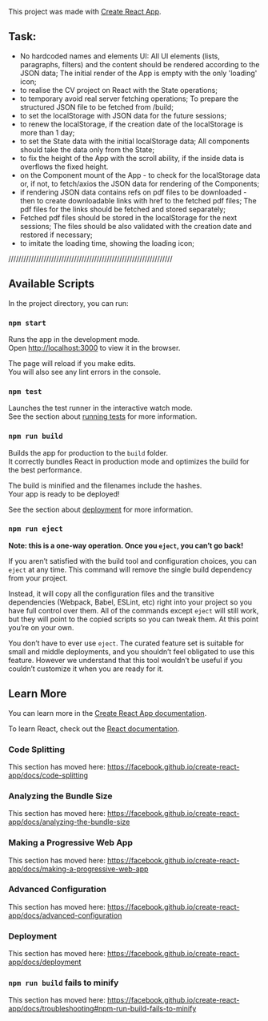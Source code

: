 This project was made with [Create React App](https://github.com/facebook/create-react-app).

## Task: 
- No hardcoded names and elements UI: 
All UI elements (lists, paragraphs, filters) and the content 
should be rendered according to the JSON data;
The initial render of the App is empty with the only 'loading' icon;
- to realise the CV project on React with the State operations;
- to temporary avoid real server fetching operations; To prepare the 
structured JSON file to be fetched from /build;
- to set the localStorage with JSON data for the future sessions;
- to renew the localStorage, if the creation date of the localStorage
 is more than 1 day;
- to set the State data with the initial localStorage data;
  All components should take the data only from the State;
- to fix the height of the App with the scroll ability, if 
the inside data is overflows the fixed height.
- on the Component mount of the App - to check for the localStorage data 
or, if not, to fetch/axios the JSON data for rendering of the Components;
- if rendering JSON data contains refs on pdf files to be downloaded - 
then to create downloadable <a> links with href to the fetched pdf files;
The pdf files for the <a> links should be fetched and stored separately;
- Fetched pdf files should be stored in the localStorage for the next sessions;
The files should be also validated with the creation date and restored if
necessary;
- to imitate the loading time, showing the loading icon;

/////////////////////////////////////////////////////////////////


## Available Scripts

In the project directory, you can run:

### `npm start`

Runs the app in the development mode.<br>
Open [http://localhost:3000](http://localhost:3000) to view it in the browser.

The page will reload if you make edits.<br>
You will also see any lint errors in the console.

### `npm test`

Launches the test runner in the interactive watch mode.<br>
See the section about [running tests](https://facebook.github.io/create-react-app/docs/running-tests) for more information.

### `npm run build`

Builds the app for production to the `build` folder.<br>
It correctly bundles React in production mode and optimizes the build for the best performance.

The build is minified and the filenames include the hashes.<br>
Your app is ready to be deployed!

See the section about [deployment](https://facebook.github.io/create-react-app/docs/deployment) for more information.

### `npm run eject`

**Note: this is a one-way operation. Once you `eject`, you can’t go back!**

If you aren’t satisfied with the build tool and configuration choices, you can `eject` at any time. This command will remove the single build dependency from your project.

Instead, it will copy all the configuration files and the transitive dependencies (Webpack, Babel, ESLint, etc) right into your project so you have full control over them. All of the commands except `eject` will still work, but they will point to the copied scripts so you can tweak them. At this point you’re on your own.

You don’t have to ever use `eject`. The curated feature set is suitable for small and middle deployments, and you shouldn’t feel obligated to use this feature. However we understand that this tool wouldn’t be useful if you couldn’t customize it when you are ready for it.

## Learn More

You can learn more in the [Create React App documentation](https://facebook.github.io/create-react-app/docs/getting-started).

To learn React, check out the [React documentation](https://reactjs.org/).

### Code Splitting

This section has moved here: https://facebook.github.io/create-react-app/docs/code-splitting

### Analyzing the Bundle Size

This section has moved here: https://facebook.github.io/create-react-app/docs/analyzing-the-bundle-size

### Making a Progressive Web App

This section has moved here: https://facebook.github.io/create-react-app/docs/making-a-progressive-web-app

### Advanced Configuration

This section has moved here: https://facebook.github.io/create-react-app/docs/advanced-configuration

### Deployment

This section has moved here: https://facebook.github.io/create-react-app/docs/deployment

### `npm run build` fails to minify

This section has moved here: https://facebook.github.io/create-react-app/docs/troubleshooting#npm-run-build-fails-to-minify
